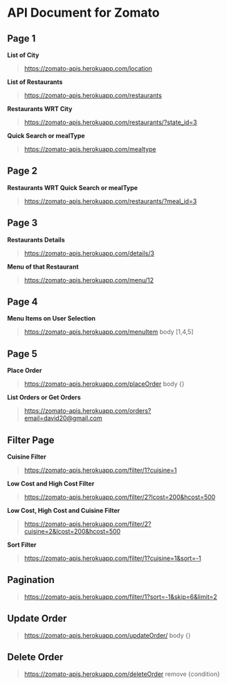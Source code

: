 # API Document for Zomato

## Page 1

**List of City**

> https://zomato-apis.herokuapp.com/location

**List of Restaurants**

> https://zomato-apis.herokuapp.com/restaurants

**Restaurants WRT City**

> https://zomato-apis.herokuapp.com/restaurants/?state_id=3

**Quick Search or mealType**

> https://zomato-apis.herokuapp.com/mealtype

## Page 2

**Restaurants WRT Quick Search or mealType**

> https://zomato-apis.herokuapp.com/restaurants/?meal_id=3

## Page 3

**Restaurants Details**

> https://zomato-apis.herokuapp.com/details/3

**Menu of that Restaurant**

> https://zomato-apis.herokuapp.com/menu/12

## Page 4

**Menu Items on User Selection**

> https://zomato-apis.herokuapp.com/menuItem body [1,4,5]

## Page 5

**Place Order**

> https://zomato-apis.herokuapp.com/placeOrder body {}

**List Orders or Get Orders**

> https://zomato-apis.herokuapp.com/orders?email=david20@gmail.com

## Filter Page

**Cuisine Filter**

> https://zomato-apis.herokuapp.com/filter/1?cuisine=1

**Low Cost and High Cost Filter**

> https://zomato-apis.herokuapp.com/filter/2?lcost=200&hcost=500

**Low Cost, High Cost and Cuisine Filter**

> https://zomato-apis.herokuapp.com/filter/2?cuisine=2&lcost=200&hcost=500

**Sort Filter**

> https://zomato-apis.herokuapp.com/filter/1?cuisine=1&sort=-1

## Pagination

> https://zomato-apis.herokuapp.com/filter/1?sort=-1&skip=6&limit=2

## Update Order

> https://zomato-apis.herokuapp.com/updateOrder/ body {}

## Delete Order

> https://zomato-apis.herokuapp.com/deleteOrder remove {condition}
